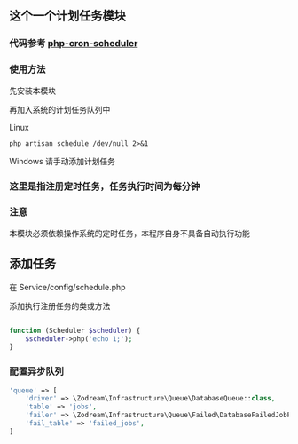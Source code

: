 ## 这个一个计划任务模块

### 代码参考 [php-cron-scheduler](https://github.com/peppeocchi/php-cron-scheduler)

### 使用方法

先安装本模块

再加入系统的计划任务队列中


Linux 
```shell
php artisan schedule /dev/null 2>&1
```

Windows 请手动添加计划任务

### 这里是指注册定时任务，任务执行时间为每分钟

### 注意

本模块必须依赖操作系统的定时任务，本程序自身不具备自动执行功能

## 添加任务

在 Service/config/schedule.php

添加执行注册任务的类或方法

```PHP

function (Scheduler $scheduler) {
    $scheduler->php('echo 1;');
}

```

### 配置异步队列

```php
'queue' => [
    'driver' => \Zodream\Infrastructure\Queue\DatabaseQueue::class,
    'table' => 'jobs',
    'failer' => \Zodream\Infrastructure\Queue\Failed\DatabaseFailedJobProvider::class,
    'fail_table' => 'failed_jobs',
]
```